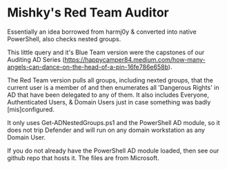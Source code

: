 # Mishky's Red Team Auditor
Essentially an idea borrowed from harmj0y &amp; converted into native PowerShell, also checks nested groups.

This little query and it's Blue Team version were the capstones of our Auditing AD Series (https://happycamper84.medium.com/how-many-angels-can-dance-on-the-head-of-a-pin-16fe786e658b). 

The Red Team version pulls all groups, including nexted groups, that the current user is a member of and then enumerates all 'Dangerous Rights' in AD that have been delegated to any of them. It also includes Everyone, Authenticated Users, & Domain Users just in case something was badly [mis]configured.

It only uses Get-ADNestedGroups.ps1 and the PowerShell AD module, so it does not trip Defender and will run on any domain workstation as any Domain User. 

If you do not already have the PowerShell AD module loaded, then see our github repo that hosts it. The files are from Microsoft.
